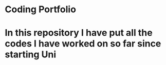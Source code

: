 # Coding Portfolio
# In this repository I have put all the codes I have worked on so far since starting Uni
